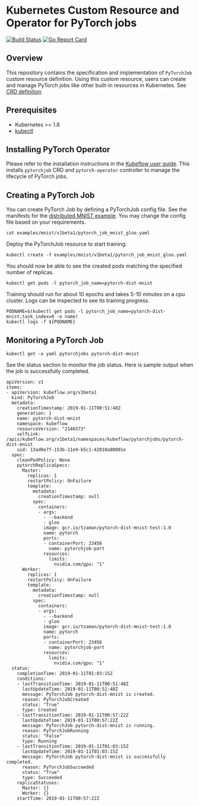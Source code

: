 
# Kubernetes Custom Resource and Operator for PyTorch jobs

[![Build Status](https://travis-ci.org/kubeflow/pytorch-operator.svg?branch=master)](https://travis-ci.org/kubeflow/pytorch-operator)
[![Go Report Card](https://goreportcard.com/badge/github.com/kubeflow/pytorch-operator)](https://goreportcard.com/report/github.com/kubeflow/pytorch-operator)

## Overview

This repository contains the specification and implementation of `PyTorchJob` custom resource definition. Using this custom resource, users can create and manage PyTorch jobs like other built-in resources in Kubernetes. See [CRD definition](https://github.com/kubeflow/kubeflow/blob/master/kubeflow/pytorch-job/pytorch-operator.libsonnet#L11)
  
## Prerequisites

- Kubernetes >= 1.8
- [kubectl](https://kubernetes.io/docs/tasks/tools/install-kubectl)

## Installing PyTorch Operator

  Please refer to the installation instructions in the [Kubeflow user guide](https://www.kubeflow.org/docs/started/getting-started/). This installs `pytorchjob` CRD and `pytorch-operator` controller to manage the lifecycle of PyTorch jobs.

## Creating a PyTorch Job

You can create PyTorch Job by defining a PyTorchJob config file. See the manifests for the [distributed MNIST example](./examples/mnist/). You may change the config file based on your requirements.

```
cat examples/mnist/v1beta1/pytorch_job_mnist_gloo.yaml
```
Deploy the PyTorchJob resource to start training:

```
kubectl create -f examples/mnist/v1beta1/pytorch_job_mnist_gloo.yaml
```
You should now be able to see the created pods matching the specified number of replicas.

```
kubectl get pods -l pytorch_job_name=pytorch-dist-mnist
```
Training should run for about 10 epochs and takes 5-10 minutes on a cpu cluster. Logs can be inspected to see its training progress. 

```
PODNAME=$(kubectl get pods -l pytorch_job_name=pytorch-dist-mnist,task_index=0 -o name)
kubectl logs -f ${PODNAME}
```
## Monitoring a PyTorch Job

```
kubectl get -o yaml pytorchjobs pytorch-dist-mnist
```
See the status section to monitor the job status. Here is sample output when the job is successfully completed.

```
apiVersion: v1
items:
- apiVersion: kubeflow.org/v1beta1
  kind: PyTorchJob
  metadata:
    creationTimestamp: 2019-01-11T00:51:48Z
    generation: 1
    name: pytorch-dist-mnist
    namespace: kubeflow
    resourceVersion: "2146573"
    selfLink: /apis/kubeflow.org/v1beta1/namespaces/kubeflow/pytorchjobs/pytorch-dist-mnist
    uid: 13ad0e7f-153b-11e9-b5c1-42010a80001e
  spec:
    cleanPodPolicy: None
    pytorchReplicaSpecs:
      Master:
        replicas: 1
        restartPolicy: OnFailure
        template:
          metadata:
            creationTimestamp: null
          spec:
            containers:
            - args:
              - --backend
              - gloo
              image: gcr.io/tzaman/pytorch-dist-mnist-test:1.0
              name: pytorch
              ports:
              - containerPort: 23456
                name: pytorchjob-port
              resources:
                limits:
                  nvidia.com/gpu: "1"
      Worker:
        replicas: 1
        restartPolicy: OnFailure
        template:
          metadata:
            creationTimestamp: null
          spec:
            containers:
            - args:
              - --backend
              - gloo
              image: gcr.io/tzaman/pytorch-dist-mnist-test:1.0
              name: pytorch
              ports:
              - containerPort: 23456
                name: pytorchjob-port
              resources:
                limits:
                  nvidia.com/gpu: "1"
  status:
    completionTime: 2019-01-11T01:03:15Z
    conditions:
    - lastTransitionTime: 2019-01-11T00:51:48Z
      lastUpdateTime: 2019-01-11T00:51:48Z
      message: PyTorchJob pytorch-dist-mnist is created.
      reason: PyTorchJobCreated
      status: "True"
      type: Created
    - lastTransitionTime: 2019-01-11T00:57:22Z
      lastUpdateTime: 2019-01-11T00:57:22Z
      message: PyTorchJob pytorch-dist-mnist is running.
      reason: PyTorchJobRunning
      status: "False"
      type: Running
    - lastTransitionTime: 2019-01-11T01:03:15Z
      lastUpdateTime: 2019-01-11T01:03:15Z
      message: PyTorchJob pytorch-dist-mnist is successfully completed.
      reason: PyTorchJobSucceeded
      status: "True"
      type: Succeeded
    replicaStatuses:
      Master: {}
      Worker: {}
    startTime: 2019-01-11T00:57:22Z
```
